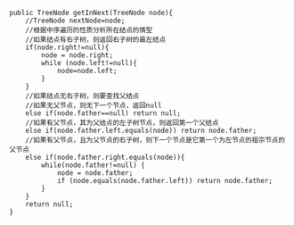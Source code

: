     
	public TreeNode getInNext(TreeNode node){
        //TreeNode nextNode=node;
        //根据中序遍历的性质分析所在结点的情型
        //如果结点有右子树，则返回右子树的最左结点
        if(node.right!=null){
            node = node.right;
            while (node.left!=null){
                node=node.left;
            }
        }
        //如果结点无右子树，则要查找父结点
        //如果无父节点，则无下一个节点，返回null
        else if(node.father==null) return null;
        //如果有父节点，其为父结点的左子树节点，则返回第一个父结点
        else if(node.father.left.equals(node)) return node.father;
        //如果有父节点，且为父节点的右子树，则下一个节点是它第一个为左节点的祖宗节点的父节点
        else if(node.father.right.equals(node)){
            while(node.father!=null) {
                node = node.father;
                if (node.equals(node.father.left)) return node.father;
            }
        }
        return null;
    }